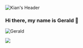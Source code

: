 



![Kian's Header](https://user-images.githubusercontent.com/95309791/159108929-9aa65457-7c1e-47c3-a5ff-a41b8a5cfa7a.png)

### Hi there, my name is Gerald 👋

<!--
**kiancarson99/kiancarson99** is a ✨ _special_ ✨ repository because its `README.md` (this file) appears on your GitHub profile.

Here are some ideas to get you started:

- 🔭 I’m currently working on ...
- 🌱 I’m currently learning ...
- 👯 I’m looking to collaborate on ...
- 🤔 I’m looking for help with ...
- 💬 Ask me about ...
- 📫 How to reach me: ...
- 😄 Pronouns: ...
- ⚡ Fun fact: ...
-->



![Gerald](https://static.wikia.nocookie.net/disney/images/6/6c/Gerald_Sea_Lion.png/revision/latest/top-crop/width/360/height/360?cb=20160601234240) 

![](https://img.shields.io/youtube/views/NEdOCvexyck?label=Gerald&logoColor=yellow&style=social)

